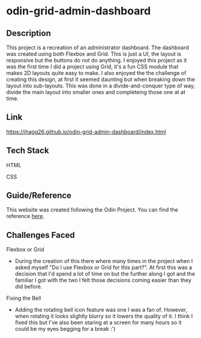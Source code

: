 # odin-grid-admin-dashboard

## Description
This project is a recreation of an administrator dashboard. The dashboard was created using both Flexbox and Grid. This is just a UI, the layout is responsive but the buttons do not do anything. I enjoyed this project as it was the first time I did a project using Grid, it's a fun CSS module that makes 2D layouts quite easy to make. I also enjoyed the the challenge of creating this design, at first it seemed daunting but when breaking down the layout into sub-layouts. This was done in a divide-and-conquer type of way, divide the main layout into smaller ones and completeing those one at at time.

## Link
https://jhagg26.github.io/odin-grid-admin-dashboard/index.html

## Tech Stack
HTML

CSS

## Guide/Reference
This website was created following the Odin Project.
You can find the reference [here](https://www.theodinproject.com/lessons/node-path-intermediate-html-and-css-admin-dashboard).

## Challenges Faced
Flexbox or Grid
  * During the creation of this there where many times in the project when I asked myself "Do I use Flexbox or Grid for this part?". At first this was a decision that I'd spend a lot of time on but the further along I got and the familiar I got with the two I felt those decisions coming easier than they did before.

Fixing the Bell
 * Adding the rotating bell icon feature was one I was a fan of. However, when rotating it looks slightly blurry so it lowers the quality of it. I think I fixed this but I've also been staring at a screen for many hours so it could be my eyes begging for a break :')

